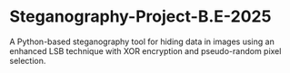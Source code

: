 # Steganography-Project-B.E-2025
A Python-based steganography tool for hiding data in images using an enhanced LSB technique with XOR encryption and pseudo-random pixel selection.
